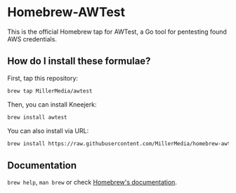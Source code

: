 # Homebrew-AWTest

This is the official Homebrew tap for AWTest, a Go tool for pentesting found AWS credentials.

## How do I install these formulae?

First, tap this repository:

```bash
brew tap MillerMedia/awtest
```

Then, you can install Kneejerk:

```bash
brew install awtest
```

You can also install via URL:

```bash
brew install https://raw.githubusercontent.com/MillerMedia/homebrew-awtest/master/Formula/kneejerk.rb
```

## Documentation

`brew help`, `man brew` or check [Homebrew's documentation](https://docs.brew.sh).